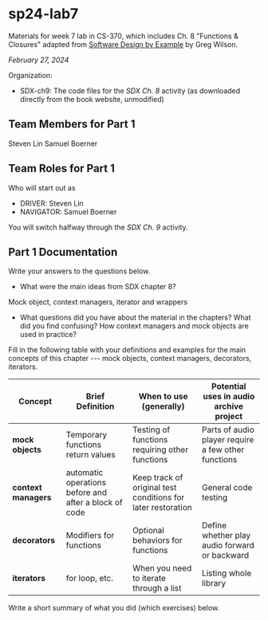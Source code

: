 # sp24-lab7
Materials for week 7 lab in CS-370, which includes Ch. 8 "Functions & Closures" adapted from [Software Design by Example](https://third-bit.com/sdxpy/) by Greg Wilson.

_February 27, 2024_

Organization:
* SDX-ch9: The code files for the _SDX Ch. 8_ activity (as downloaded directly from the book website, unmodified) 

## Team Members for Part 1
Steven Lin
Samuel Boerner

## Team Roles for Part 1
Who will start out as
* DRIVER: Steven Lin
* NAVIGATOR: Samuel Boerner

You will switch halfway through the _SDX Ch. 9_ activity.

## Part 1 Documentation

Write your answers to the questions below.

* What were the main ideas from SDX chapter 8?

Mock object, context managers, iterator and wrappers
* What questions did you have about the material in the chapters? What did you find confusing?
How context managers and mock objects are used in practice?

Fill in the following table with your definitions and examples for the main concepts of this chapter --- mock objects, context managers, decorators, iterators.

| Concept | Brief Definition | When to use (generally) | Potential uses in audio archive project |
| --- | --- | --- | --- |
| **mock objects** | Temporary functions return values | Testing of functions requiring other functions | Parts of audio player require a few other functions |
| **context managers** | automatic operations before and after a block of code | Keep track of original test conditions for later restoration | General code testing |
| **decorators** | Modifiers for functions | Optional behaviors for functions | Define whether play audio forward or backward |
| **iterators** | for loop, etc. | When you need to iterate through a list | Listing whole library |


Write a short summary of what you did (which exercises) below.
